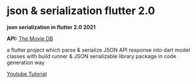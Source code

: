 # json & serialization flutter 2.0

**json serialization in flutter 2.0 2021**

**API:** [The Movie DB](https://www.themoviedb.org/documentation/api)

a flutter project which parse & serialize JSON API response into dart model classes with build runner & JSON serializable library package in code generation way

[Youtube Tutorial](https://youtu.be/9iVxVQVjMEc)
